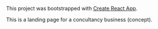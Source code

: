 This project was bootstrapped with [Create React App](https://github.com/facebook/create-react-app).

This is a landing page for a concultancy business (concept). 

